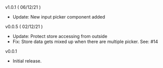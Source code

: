 v1.0.1 ( 06/12/21 )

- Update: New input picker component added

v0.0.5 ( 02/12/21 )

- Update: Protect store accessing from outside
- Fix: Store data gets mixed up when there are multiple picker. See: #14

v0.0.1

- Initial release.
